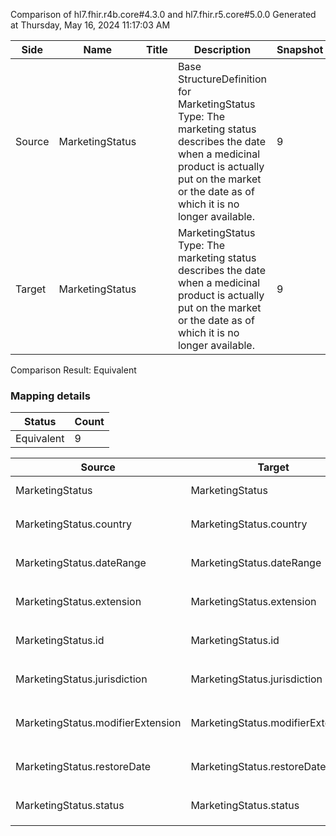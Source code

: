 Comparison of hl7.fhir.r4b.core#4.3.0 and hl7.fhir.r5.core#5.0.0
Generated at Thursday, May 16, 2024 11:17:03 AM

| Side | Name | Title | Description | Snapshot | Differential |
| --- | --- | --- | --- | --- | --- |
| Source | MarketingStatus |  | Base StructureDefinition for MarketingStatus Type: The marketing status describes the date when a medicinal product is actually put on the market or the date as of which it is no longer available. | 9 | 6 |
| Target | MarketingStatus |  | MarketingStatus Type: The marketing status describes the date when a medicinal product is actually put on the market or the date as of which it is no longer available. | 9 | 6 |


Comparison Result: Equivalent


### Mapping details

| Status | Count |
| ------ | ----- |
Equivalent | 9 |


| Source | Target | Status | Message |
| ------ | ------ | ------ | ------- |
| MarketingStatus | MarketingStatus | Equivalent | R4B `MarketingStatus` maps as Equivalent to R5 `MarketingStatus` |
| MarketingStatus.country | MarketingStatus.country | Equivalent | R4B `MarketingStatus.country` maps as Equivalent to R5 `MarketingStatus.country` |
| MarketingStatus.dateRange | MarketingStatus.dateRange | Equivalent | R4B `MarketingStatus.dateRange` maps as Equivalent to R5 `MarketingStatus.dateRange` |
| MarketingStatus.extension | MarketingStatus.extension | Equivalent | R4B `MarketingStatus.extension` maps as Equivalent to R5 `MarketingStatus.extension` |
| MarketingStatus.id | MarketingStatus.id | Equivalent | R4B `MarketingStatus.id` maps as Equivalent to R5 `MarketingStatus.id` |
| MarketingStatus.jurisdiction | MarketingStatus.jurisdiction | Equivalent | R4B `MarketingStatus.jurisdiction` maps as Equivalent to R5 `MarketingStatus.jurisdiction` |
| MarketingStatus.modifierExtension | MarketingStatus.modifierExtension | Equivalent | R4B `MarketingStatus.modifierExtension` maps as Equivalent to R5 `MarketingStatus.modifierExtension` |
| MarketingStatus.restoreDate | MarketingStatus.restoreDate | Equivalent | R4B `MarketingStatus.restoreDate` maps as Equivalent to R5 `MarketingStatus.restoreDate` |
| MarketingStatus.status | MarketingStatus.status | Equivalent | R4B `MarketingStatus.status` maps as Equivalent to R5 `MarketingStatus.status` |

